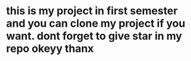 # this is my project in first semester and you can clone my project if you want. dont forget to give star in my repo okeyy thanx
